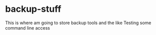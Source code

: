 # backup-stuff
This is where am going to store backup tools and the like
Testing some command line access
